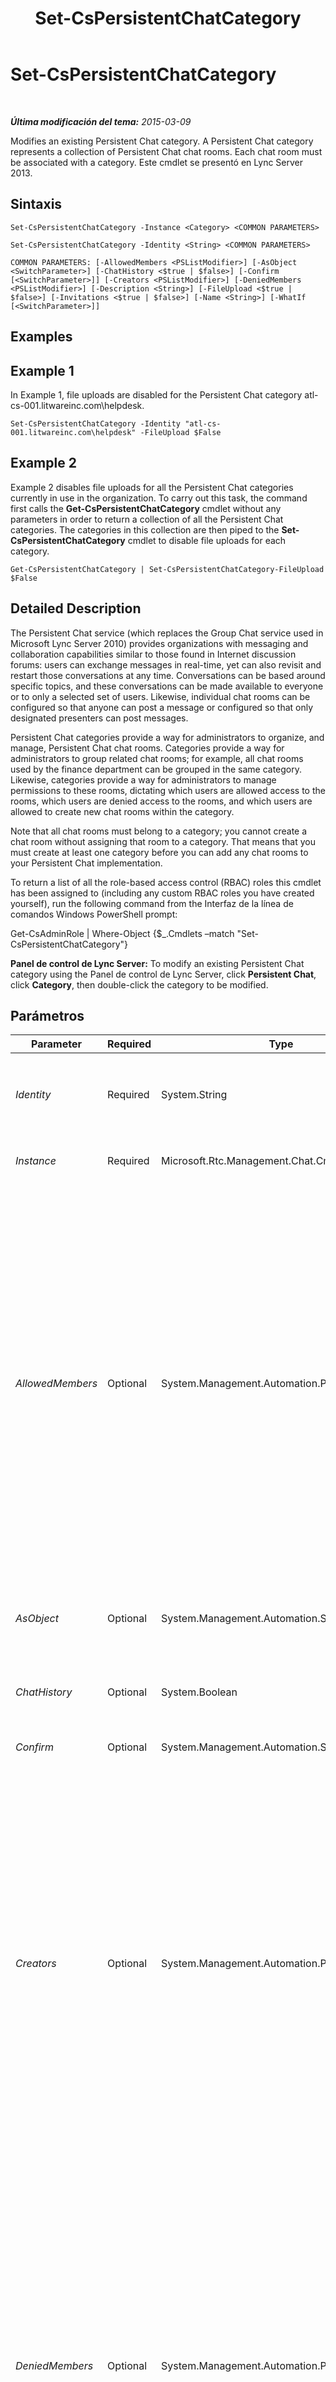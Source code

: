 ﻿---
title: Set-CsPersistentChatCategory
TOCTitle: Set-CsPersistentChatCategory
ms:assetid: 61f44b61-c1bb-46a8-af12-8d1c543fcda5
ms:mtpsurl: https://technet.microsoft.com/es-es/library/JJ204952(v=OCS.15)
ms:contentKeyID: 48275456
ms.date: 01/07/2017
mtps_version: v=OCS.15
ms.translationtype: HT
---

# Set-CsPersistentChatCategory

 

_**Última modificación del tema:** 2015-03-09_

Modifies an existing Persistent Chat category. A Persistent Chat category represents a collection of Persistent Chat chat rooms. Each chat room must be associated with a category. Este cmdlet se presentó en Lync Server 2013.

## Sintaxis

    Set-CsPersistentChatCategory -Instance <Category> <COMMON PARAMETERS>

    Set-CsPersistentChatCategory -Identity <String> <COMMON PARAMETERS>

    COMMON PARAMETERS: [-AllowedMembers <PSListModifier>] [-AsObject <SwitchParameter>] [-ChatHistory <$true | $false>] [-Confirm [<SwitchParameter>]] [-Creators <PSListModifier>] [-DeniedMembers <PSListModifier>] [-Description <String>] [-FileUpload <$true | $false>] [-Invitations <$true | $false>] [-Name <String>] [-WhatIf [<SwitchParameter>]]

## Examples

## Example 1

In Example 1, file uploads are disabled for the Persistent Chat category atl-cs-001.litwareinc.com\\helpdesk.

    Set-CsPersistentChatCategory -Identity "atl-cs-001.litwareinc.com\helpdesk" -FileUpload $False

## Example 2

Example 2 disables file uploads for all the Persistent Chat categories currently in use in the organization. To carry out this task, the command first calls the **Get-CsPersistentChatCategory** cmdlet without any parameters in order to return a collection of all the Persistent Chat categories. The categories in this collection are then piped to the **Set-CsPersistentChatCategory** cmdlet to disable file uploads for each category.

    Get-CsPersistentChatCategory | Set-CsPersistentChatCategory-FileUpload $False

## Detailed Description

The Persistent Chat service (which replaces the Group Chat service used in Microsoft Lync Server 2010) provides organizations with messaging and collaboration capabilities similar to those found in Internet discussion forums: users can exchange messages in real-time, yet can also revisit and restart those conversations at any time. Conversations can be based around specific topics, and these conversations can be made available to everyone or to only a selected set of users. Likewise, individual chat rooms can be configured so that anyone can post a message or configured so that only designated presenters can post messages.

Persistent Chat categories provide a way for administrators to organize, and manage, Persistent Chat chat rooms. Categories provide a way for administrators to group related chat rooms; for example, all chat rooms used by the finance department can be grouped in the same category. Likewise, categories provide a way for administrators to manage permissions to these rooms, dictating which users are allowed access to the rooms, which users are denied access to the rooms, and which users are allowed to create new chat rooms within the category.

Note that all chat rooms must belong to a category; you cannot create a chat room without assigning that room to a category. That means that you must create at least one category before you can add any chat rooms to your Persistent Chat implementation.

To return a list of all the role-based access control (RBAC) roles this cmdlet has been assigned to (including any custom RBAC roles you have created yourself), run the following command from the Interfaz de la línea de comandos Windows PowerShell prompt:

Get-CsAdminRole | Where-Object {$\_.Cmdlets –match "Set-CsPersistentChatCategory"}

**Panel de control de Lync Server:** To modify an existing Persistent Chat category using the Panel de control de Lync Server, click **Persistent Chat**, click **Category**, then double-click the category to be modified.

## Parámetros


<table>
<colgroup>
<col style="width: 25%" />
<col style="width: 25%" />
<col style="width: 25%" />
<col style="width: 25%" />
</colgroup>
<thead>
<tr class="header">
<th>Parameter</th>
<th>Required</th>
<th>Type</th>
<th>Description</th>
</tr>
</thead>
<tbody>
<tr class="odd">
<td><p><em>Identity</em></p></td>
<td><p>Required</p></td>
<td><p>System.String</p></td>
<td><p>Unique identifier for the chat room category. The Identity consists of the Persistent Chat pool were the category is located followed by the category Name; for example:</p>
<p>-Identity &quot;atl-gc-001.litwareinc.com\ITChat&quot;</p></td>
</tr>
<tr class="even">
<td><p><em>Instance</em></p></td>
<td><p>Required</p></td>
<td><p>Microsoft.Rtc.Management.Chat.Cmdlets.Category</p></td>
<td><p>Allows you to pass a reference to an object to the cmdlet rather than set individual parameter values.</p></td>
</tr>
<tr class="odd">
<td><p><em>AllowedMembers</em></p></td>
<td><p>Optional</p></td>
<td><p>System.Management.Automation.PSListModifier</p></td>
<td><p>Lists the users who are allowed to access chat rooms within the category. To add a new user to the Members list, use syntax similar to this:</p>
<p>-Members @{Add=&quot;sip:kenmyer@litwareinc.com&quot;}</p>
<p>Multiple users can be added by separating the user SIP addresses with commas:</p>
<p>-Members @{Add=&quot;sip:kenmyer@litwareinc.com&quot;, &quot;sip:pilar@litwareinc.com&quot;}</p>
<p>To remove a user from the Members list use the Remove method:</p>
<p>-Members @{Remove=&quot;sip:kenmyer@litwareinc.com&quot;}</p>
<p>To remove all the users from the Members list, set the value of the Members property to null:</p>
<p>-AllowedMembers $Null</p>
<p>In addition to working with individual users you can also work with entire OUs. For example, this command enables all the users in the IT OU to access chat rooms:</p>
<p>-Members @{Add=&quot;OU=IT,DC=litwareinc,DC=com&quot;}</p>
<p>To add all the users in a distribution list, use the Active Directory distinguished name of that distribution list:</p>
<p>-Members @{Add=&quot;CN=ChatSupportGroup,OU=IT,DC=litwareinc,DC=com&quot;}</p></td>
</tr>
<tr class="even">
<td><p><em>AsObject</em></p></td>
<td><p>Optional</p></td>
<td><p>System.Management.Automation.SwitchParameter</p></td>
<td><p>When specified, Active Directory display names are used when adding users to or removing users from the AllowedMembers, DeniedMembers, and Creators lists. When not specified, SIP addresses are used when managing these lists.</p></td>
</tr>
<tr class="odd">
<td><p><em>ChatHistory</em></p></td>
<td><p>Optional</p></td>
<td><p>System.Boolean</p></td>
<td><p>When set the False ($False), the chat history feature will be disabled for the new category. Typically, chat history is only disabled for chat rooms that are used for announcements that are posted once and then never need to be referred to again.</p></td>
</tr>
<tr class="even">
<td><p><em>Confirm</em></p></td>
<td><p>Optional</p></td>
<td><p>System.Management.Automation.SwitchParameter</p></td>
<td><p>Prompts you for confirmation before executing the command.</p></td>
</tr>
<tr class="odd">
<td><p><em>Creators</em></p></td>
<td><p>Optional</p></td>
<td><p>System.Management.Automation.PSListModifier</p></td>
<td><p>Lists the users who are allowed to create chat rooms within the category. To add a new user to the Creators list, use syntax similar to this:</p>
<p>-Creators @{Add=&quot;sip:kenmyer@litwareinc.com&quot;}</p>
<p>Multiple users can be added by separating the user SIP addresses with commas:</p>
<p>-Creators @{Add=&quot;sip:kenmyer@litwareinc.com&quot;, &quot;sip:pilar@litwareinc.com&quot;}</p>
<p>To remove a user from the Creators list use the Remove method:</p>
<p>-Creators @{Remove=&quot;sip:kenmyer@litwareinc.com&quot;}</p>
<p>To remove all the users from the Creators list, set the value of the Creators property to null:</p>
<p>-Creators $Null</p>
<p>In addition to working with individual users you can also work with entire OUs. For example, this command enables all the users in the IT OU to create chat rooms:</p>
<p>-Creators @{Add=&quot;OU=IT,DC=litwareinc,DC=com&quot;}</p>
<p>To add all the users in a distribution list, use the Active Directory distinguished name of that distribution list:</p>
<p>-Creators @{Add=&quot;CN=ChatSupportGroup.OU=IT,DC=litwareinc,DC=com&quot;}</p></td>
</tr>
<tr class="even">
<td><p><em>DeniedMembers</em></p></td>
<td><p>Optional</p></td>
<td><p>System.Management.Automation.PSListModifier</p></td>
<td><p>Lists the users who are not allowed to access chat rooms within the category. To add a new user to the DeniedMembers list, use syntax similar to this:</p>
<p>-DeniedMembers @{Add=&quot;sip:kenmyer@litwareinc.com&quot;}</p>
<p>Multiple users can be added by separating the user SIP addresses with commas:</p>
<p>-DeniedMembers @{Add=&quot;sip:kenmyer@litwareinc.com&quot;, &quot;sip:pilar@litwareinc.com&quot;}</p>
<p>To remove a user from the DeniedMembers list use the Remove method:</p>
<p>-DeniedMembers @{Remove=&quot;sip:kenmyer@litwareinc.com&quot;}</p>
<p>To remove all the users from the DeniedMembers list, set the value of the DeniedMembers property to null:</p>
<p>-DeniedMembers $Null</p>
<p>In addition to working with individual users you can also work with entire OUs. For example, this command denies chat room access to all the users in the IT OUs:</p>
<p>-DeniedMembers @{Add=&quot;OU=IT,DC=litwareinc,DC=com&quot;}</p>
<p>To deny access to all the users in a distribution list, use the Active Directory distinguished name of that distribution list:</p>
<p>-DeniedMembers @{Add=&quot;CN=ChatSupportGroup.OU=IT,DC=litwareinc,DC=com&quot;}</p></td>
</tr>
<tr class="odd">
<td><p><em>Description</em></p></td>
<td><p>Optional</p></td>
<td><p>System.String</p></td>
<td><p>Additional text accompanying the Persistent Chat category. For example, the Description might explain the purpose of the category and what type of rooms you can expect to find within the category.</p></td>
</tr>
<tr class="even">
<td><p><em>FileUpload</em></p></td>
<td><p>Optional</p></td>
<td><p>System.Boolean</p></td>
<td><p>When set to True ($True), allows file uploads to the chat rooms in the category.</p></td>
</tr>
<tr class="odd">
<td><p><em>Invitations</em></p></td>
<td><p>Optional</p></td>
<td><p>System.Boolean</p></td>
<td><p>When set to False ($False), Invitations will be enabled for the category. Among other things, this means that users on the AllowedMembers list will automatically receive an invitation to join a new chat room at the time that new room is created.</p></td>
</tr>
<tr class="even">
<td><p><em>Name</em></p></td>
<td><p>Optional</p></td>
<td><p>System.String</p></td>
<td><p>Name given to the Persistent Chat category. Names must be unique per Persistent Chat pool.</p></td>
</tr>
<tr class="odd">
<td><p><em>WhatIf</em></p></td>
<td><p>Optional</p></td>
<td><p>System.Management.Automation.SwitchParameter</p></td>
<td><p>Describes what would happen if you executed the command without actually executing the command.</p></td>
</tr>
</tbody>
</table>


## Input Types

The **Set-CsPersistentChatCategory** cmdlet accepts pipelined instances of the Microsoft.Rtc.Management.PersistentChat.Cmdlets.CategoryObject object.

## Return Types

None. Instead, the **Set-CsPersistentChatCategory** cmdlet modifies existing instances of the Microsoft.Rtc.Management.PersistentChat.Cmdlets.CategoryObject object.

## Vea también

#### Otros recursos

[Get-CsPersistentChatCategory](get-cspersistentchatcategory.md)  
[New-CsPersistentChatCategory](new-cspersistentchatcategory.md)  
[Remove-CsPersistentChatCategory](remove-cspersistentchatcategory.md)

